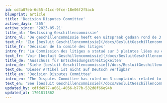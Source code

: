 ```yaml
---
id: cd4a07eb-6d55-41cc-9fce-18e06f2f5acb
blueprint: article
title: 'Decision Disputes Committee'
active_days: '365'
active_since: '2023-05-21'
title_nl: 'Beslissing Geschillencommissie'
intro_nl: 'De geschillencommissie heeft een uitspraak gedaan rond de 3 klachten, gerelateerd tot het vermeend geval van bedrog van Stefan Docx'
text_nl: 'Zie [besluit Geschillencommissie](/docs/BesluitGeschillencommsieStefanDocx.pdf)'
title_fr: 'Décision de la comité des litiges'
intro_fr: 'La Commission des litiges a statué sur 3 plaintes liées au cas présumé de tricherie de Stefan Docx'
text_fr: 'Voir [besluit Geschillencommissie](/docs/BesluitGeschillencommsieStefanDocx.pdf) (en néerlandais)'
title_de: 'Ausschuss für Entscheidungsstreitigkeiten'
intro_de: 'Siehe [besluit Geschillencommissie](/docs/BesluitGeschillencommsieStefanDocx.pdf)  (auf Niederländisch)'
text_de: 'Dieser Artikel ist nicht auf Deutsch verfügbar'
title_en: 'Decision Disputes Committee'
intro_en: 'The Disputes Committee has ruled on 3 complaints related to the alleged case of cheating by Stefan Docx'
text_en: 'See [besluit Geschillencommissie](/docs/BesluitGeschillencommsieStefanDocx.pdf) (in Dutch)'
updated_by: cdfd4977-a661-4056-b77b-532d8f66e94b
updated_at: 1701811862
---
```

